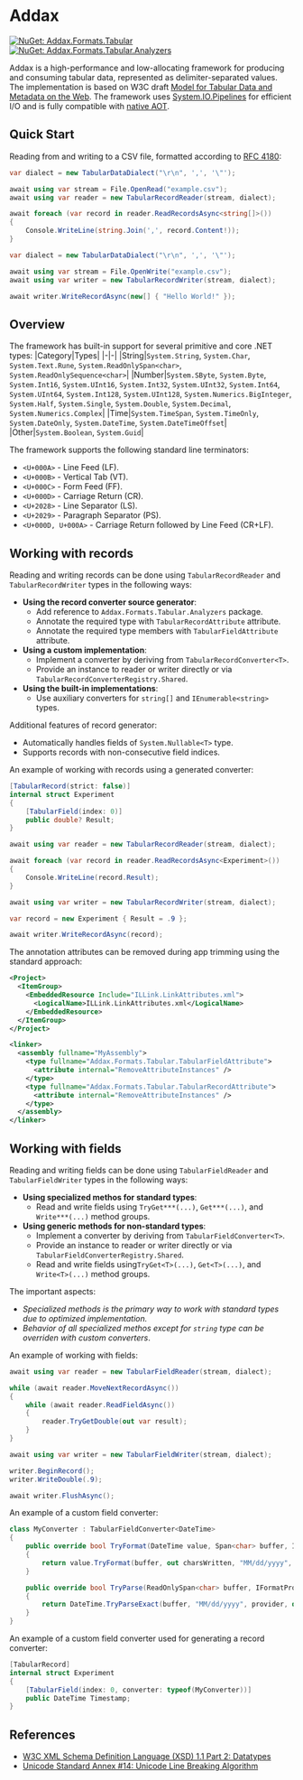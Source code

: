 # Addax

[![NuGet: Addax.Formats.Tabular](https://img.shields.io/nuget/vpre/Addax.Formats.Tabular.svg?style=flat&label=Addax.Formats.Tabular)](https://www.nuget.org/packages/Addax.Formats.Tabular)
[![NuGet: Addax.Formats.Tabular.Analyzers](https://img.shields.io/nuget/vpre/Addax.Formats.Tabular.svg?style=flat&label=Addax.Formats.Tabular.Analyzers)](https://www.nuget.org/packages/Addax.Formats.Tabular.Analyzers)

Addax is a high-performance and low-allocating framework for producing and consuming tabular data, represented as delimiter-separated values. The implementation is based on W3C draft [Model for Tabular Data and Metadata on the Web](https://w3c.github.io/csvw/syntax). The framework uses [System.IO.Pipelines](https://learn.microsoft.com/en-us/dotnet/standard/io/pipelines) for efficient I/O and is fully compatible with [native AOT](https://learn.microsoft.com/en-us/dotnet/core/deploying/native-aot).

## Quick Start

Reading from and writing to a CSV file, formatted according to [RFC 4180](https://ietf.org/rfc/rfc4180.html):

```cs
var dialect = new TabularDataDialect("\r\n", ',', '\"');

await using var stream = File.OpenRead("example.csv");
await using var reader = new TabularRecordReader(stream, dialect);

await foreach (var record in reader.ReadRecordsAsync<string[]>())
{
    Console.WriteLine(string.Join(',', record.Content!));
}
```
```cs
var dialect = new TabularDataDialect("\r\n", ',', '\"');

await using var stream = File.OpenWrite("example.csv");
await using var writer = new TabularRecordWriter(stream, dialect);

await writer.WriteRecordAsync(new[] { "Hello World!" });
```

## Overview

The framework has built-in support for several primitive and core .NET types:
|Category|Types|
|-|-|
|String|`System.String`, `System.Char`, `System.Text.Rune`, `System.ReadOnlySpan<char>`, `System.ReadOnlySequence<char>`|
|Number|`System.SByte`, `System.Byte`, `System.Int16`, `System.UInt16`, `System.Int32`, `System.UInt32`, `System.Int64`, `System.UInt64`, `System.Int128`, `System.UInt128`, `System.Numerics.BigInteger`, `System.Half`, `System.Single`, `System.Double`, `System.Decimal`, `System.Numerics.Complex`|
|Time|`System.TimeSpan`, `System.TimeOnly`, `System.DateOnly`, `System.DateTime`, `System.DateTimeOffset`|
|Other|`System.Boolean`, `System.Guid`|

The framework supports the following standard line terminators:
- `<U+000A>` - Line Feed (LF).
- `<U+000B>` - Vertical Tab (VT).
- `<U+000C>` - Form Feed (FF).
- `<U+000D>` - Carriage Return (CR).
- `<U+2028>` - Line Separator (LS).
- `<U+2029>` - Paragraph Separator (PS).
- `<U+000D, U+000A>` - Carriage Return followed by Line Feed (CR+LF).

## Working with records

Reading and writing records can be done using `TabularRecordReader` and `TabularRecordWriter` types in the following ways:
- __Using the record converter source generator__:
  - Add reference to `Addax.Formats.Tabular.Analyzers` package.
  - Annotate the required type with `TabularRecordAttribute` attribute.
  - Annotate the required type members with `TabularFieldAttribute` attribute.
- __Using a custom implementation__:
  - Implement a converter by deriving from `TabularRecordConverter<T>`.
  - Provide an instance to reader or writer directly or via `TabularRecordConverterRegistry.Shared`.
- __Using the built-in implementations__:
  - Use auxiliary converters for `string[]` and `IEnumerable<string>` types.

Additional features of record generator:
- Automatically handles fields of `System.Nullable<T>` type.
- Supports records with non-consecutive field indices.

An example of working with records using a generated converter:

```cs
[TabularRecord(strict: false)]
internal struct Experiment
{
    [TabularField(index: 0)]
    public double? Result;
}
```
```cs
await using var reader = new TabularRecordReader(stream, dialect);

await foreach (var record in reader.ReadRecordsAsync<Experiment>())
{
    Console.WriteLine(record.Result);
}
```
```cs
await using var writer = new TabularRecordWriter(stream, dialect);

var record = new Experiment { Result = .9 };

await writer.WriteRecordAsync(record);
```

The annotation attributes can be removed during app trimming using the standard approach:

```xml
<Project>
  <ItemGroup>
    <EmbeddedResource Include="ILLink.LinkAttributes.xml">
      <LogicalName>ILLink.LinkAttributes.xml</LogicalName>
    </EmbeddedResource>
  </ItemGroup>
</Project>
```
```xml
<linker>
  <assembly fullname="MyAssembly">
    <type fullname="Addax.Formats.Tabular.TabularFieldAttribute">
      <attribute internal="RemoveAttributeInstances" />
    </type>
    <type fullname="Addax.Formats.Tabular.TabularRecordAttribute">
      <attribute internal="RemoveAttributeInstances" />
    </type>
  </assembly>
</linker>
```

## Working with fields

Reading and writing fields can be done using `TabularFieldReader` and `TabularFieldWriter` types in the following ways:
- __Using specialized methos for standard types__:
  - Read and write fields using `TryGet***(...)`, `Get***(...)`, and `Write***(...)` method groups.
- __Using generic methods for non-standard types__:
  - Implement a converter by deriving from `TabularFieldConverter<T>`.
  - Provide an instance to reader or writer directly or via `TabularFieldConverterRegistry.Shared`.
  - Read and write fields using`TryGet<T>(...)`, `Get<T>(...)`, and `Write<T>(...)` method groups.

The important aspects:
- _Specialized methods is the primary way to work with standard types due to optimized implementation._
- _Behavior of all specialized methos except for `string` type can be overriden with custom converters_.

An example of working with fields:

```cs
await using var reader = new TabularFieldReader(stream, dialect);

while (await reader.MoveNextRecordAsync())
{
    while (await reader.ReadFieldAsync())
    {
        reader.TryGetDouble(out var result);
    }
}
```
```cs
await using var writer = new TabularFieldWriter(stream, dialect);

writer.BeginRecord();
writer.WriteDouble(.9);

await writer.FlushAsync();
```

An example of a custom field converter:

```cs
class MyConverter : TabularFieldConverter<DateTime>
{
    public override bool TryFormat(DateTime value, Span<char> buffer, IFormatProvider provider, out int charsWritten)
    {
        return value.TryFormat(buffer, out charsWritten, "MM/dd/yyyy", provider);
    }

    public override bool TryParse(ReadOnlySpan<char> buffer, IFormatProvider provider, out DateTime value)
    {
        return DateTime.TryParseExact(buffer, "MM/dd/yyyy", provider, default, out value);
    }
}
```

An example of a custom field converter used for generating a record converter:

```cs
[TabularRecord]
internal struct Experiment
{
    [TabularField(index: 0, converter: typeof(MyConverter))]
    public DateTime Timestamp;
}
```

## References

- [W3C XML Schema Definition Language (XSD) 1.1 Part 2: Datatypes](https://w3.org/tr/2012/rec-xmlschema11-2-20120405)
- [Unicode Standard Annex #14: Unicode Line Breaking Algorithm](https://www.unicode.org/reports/tr14/tr14-49.html)
